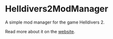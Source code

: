 # Helldivers2ModManager

A simple mod manager for the game Helldivers 2.

Read more about it on the [website](https://teutinsa.github.io/hd2mm-site/index.html).